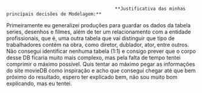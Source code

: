 											**Justificativa das minhas principais decisões de Modelagem:**




Primeiramente eu generalizei produções para guardar os dados da tabela series, desenhos e filmes, além de ter um relacionamento com a entidade profissionais, que é, uma outra tabela que vai distinguir que tipo de trabalhadores contém na obra, como diretor, dublador, ator, entre outros. Não consegui identificar nenhuma tabela (1:1) e consigo prever que o corpo desse DB ficaria muito mais complexo, mas pela falta de tempo tentei comprimir o máximo possível. Quis tentar ao máximo pegar as informações do site movieDB como inspiração e acho que consegui chegar até que bem próximo do resultado, espero ter explicado bem, não sou muito bom explicando, mas eu tentei.

